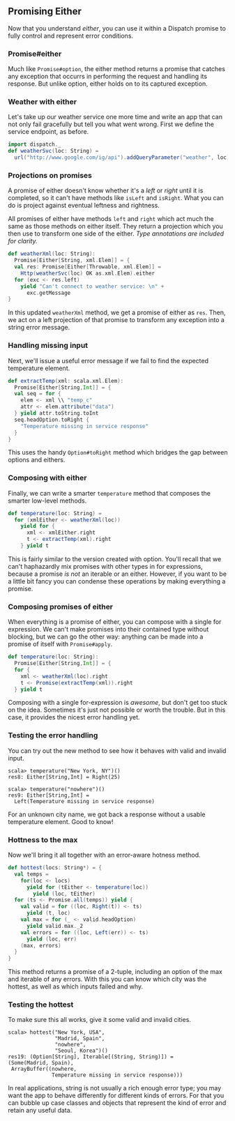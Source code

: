Promising Either
----------------

Now that you understand *either*, you can use it within a Dispatch
promise to fully control and represent error conditions.

### Promise#either

Much like `Promise#option`, the either method returns a promise that
catches any exception that occurrs in performing the request and
handling its response. But unlike option, either holds on to its
captured exception.

### Weather with either

Let's take up our weather service one more time and write an app that
can not only fail gracefully but tell you what went wrong. First we
define the service endpoint, as before.

```scala
import dispatch._
def weatherSvc(loc: String) =
  url("http://www.google.com/ig/api").addQueryParameter("weather", loc)
```

### Projections on promises

A promise of either doesn't know whether it's a *left* or *right*
until it is completed, so it can't have methods like `isLeft` and
`isRight`. What you can do is project against eventual leftness and
rightness.

All promises of either have methods `left` and `right` which act much
the same as those methods on either itself. They return a projection
which you then use to transform one side of the either. *Type
annotations are included for clarity.*

```scala
def weatherXml(loc: String):
  Promise[Either[String, xml.Elem]] = {
  val res: Promise[Either[Throwable, xml.Elem]] =
    Http(weatherSvc(loc) OK as.xml.Elem).either
  for (exc <- res.left)
    yield "Can't connect to weather service: \n" +
      exc.getMessage
}
```

In this updated `weatherXml` method, we get a promise of either as
`res`. Then, we act on a left projection of that promise to transform
any exception into a string error message.

### Handling missing input

Next, we'll issue a useful error message if we fail to find the
expected temperature element.

```scala
def extractTemp(xml: scala.xml.Elem):
  Promise[Either[String,Int]] = {
  val seq = for {
    elem <- xml \\ "temp_c"
    attr <- elem.attribute("data") 
  } yield attr.toString.toInt
  seq.headOption.toRight {
    "Temperature missing in service response"
  }
}
```

This uses the handy `Option#toRight` method which bridges the gap
between options and eithers.

### Composing with either

Finally, we can write a smarter `temperature` method that composes the
smarter low-level methods.


```scala
def temperature(loc: String) =
  for (xmlEither <- weatherXml(loc))
    yield for {
      xml <- xmlEither.right
      t <- extractTemp(xml).right
    } yield t
```

This is fairly similar to the version created with option. You'll
recall that we can't haphazardly mix promises with other types in for
expressions, because a promise *is not* an iterable or an
either. However, if you want to be a little bit fancy you can condense
these operations by making everything a promise.

### Composing promises of either

When everything is a promise of either, you can compose with a single
for expression. We can't make promises into their contained type
without blocking, but we can go the other way: anything can be made
into a promise of itself with `Promise#apply`.

```scala
def temperature(loc: String):
  Promise[Either[String,Int]] = {
  for {
    xml <- weatherXml(loc).right
    t <- Promise(extractTemp(xml)).right
  } yield t
```

Composing with a single for-expression is *awesome*, but don't get too
stuck on the idea. Sometimes it's just not possible or worth the
trouble. But in this case, it provides the nicest error handling yet.

### Testing the error handling

You can try out the new method to see how it behaves with valid and
invalid input.

    scala> temperature("New York, NY")()
    res8: Either[String,Int] = Right(25)

    scala> temperature("nowhere")()
    res9: Either[String,Int] =
      Left(Temperature missing in service response)

For an unknown city name, we got back a response without a usable
temperature element. Good to know!

### Hottness to the max

Now we'll bring it all together with an error-aware hotness method.

```scala
def hottest(locs: String*) = {
  val temps =
    for(loc <- locs)
      yield for (tEither <- temperature(loc))
        yield (loc, tEither)
  for (ts <- Promise.all(temps)) yield {
    val valid = for ((loc, Right(t)) <- ts)
      yield (t, loc)
    val max = for (_ <- valid.headOption)
      yield valid.max._2
    val errors = for ((loc, Left(err)) <- ts)
      yield (loc, err)
    (max, errors)
  }
}
```

This method returns a promise of a 2-tuple, including an option of the
max and iterable of any errors. With this you can know which city was
the hottest, as well as which inputs failed and why.

### Testing the hottest

To make sure this all works, give it some valid and invalid cities.

    scala> hottest("New York, USA",
                   "Madrid, Spain",
                   "nowhere",
                   "Seoul, Korea")()
    res19: (Option[String], Iterable[(String, String)]) =
    (Some(Madrid, Spain),
     ArrayBuffer((nowhere,
                  Temperature missing in service response)))

In real applications, string is not usually a rich enough error
type; you may want the app to behave differently for different kinds
of errors. For that you can bubble up case classes and objects that
represent the kind of error and retain any useful data.
